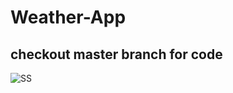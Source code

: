 # Weather-App
## checkout master branch for code
![SS](https://github.com/abusufiancse/Weather-App/assets/68639263/30f6d6f9-ba43-4d31-b1df-2aa78b37f829)

